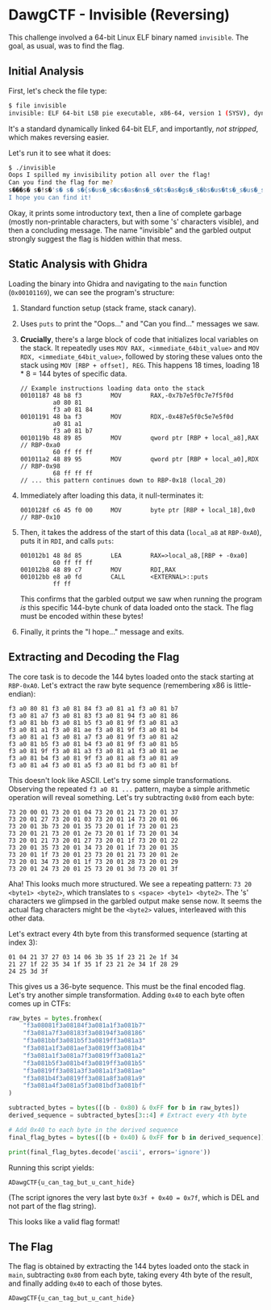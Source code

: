 # DawgCTF - Invisible (Reversing)

This challenge involved a 64-bit Linux ELF binary named `invisible`. The goal, as usual, was to find the flag.

## Initial Analysis

First, let's check the file type:

```bash
$ file invisible
invisible: ELF 64-bit LSB pie executable, x86-64, version 1 (SYSV), dynamically linked, interpreter /lib64/ld-linux-x86-64.so.2, BuildID[sha1]=b4977636d7325a473516893f896d8fc1677af9a9, for GNU/Linux 3.2.0, not stripped
```

It's a standard dynamically linked 64-bit ELF, and importantly, *not stripped*, which makes reversing easier.

Let's run it to see what it does:

```bash
$ ./invisible
Oops I spilled my invisibility potion all over the flag!
Can you find the flag for me?
s���s� s�!s�'s� s� s�{s�us�_s�cs�as�ns�_s�ts�as�gs�_s�bs�us�ts�_s�us�_s�cs�as�ns�ts�_s�hs�is�ds�es�}s�
I hope you can find it!
```

Okay, it prints some introductory text, then a line of complete garbage (mostly non-printable characters, but with some 's' characters visible), and then a concluding message. The name "invisible" and the garbled output strongly suggest the flag is hidden within that mess.

## Static Analysis with Ghidra

Loading the binary into Ghidra and navigating to the `main` function (`0x00101169`), we can see the program's structure:

1.  Standard function setup (stack frame, stack canary).
2.  Uses `puts` to print the "Oops..." and "Can you find..." messages we saw.
3.  **Crucially**, there's a large block of code that initializes local variables on the stack. It repeatedly uses `MOV RAX, <immediate_64bit_value>` and `MOV RDX, <immediate_64bit_value>`, followed by storing these values onto the stack using `MOV [RBP + offset], REG`. This happens 18 times, loading 18 * 8 = 144 bytes of specific data.

    ```assembly
    // Example instructions loading data onto the stack
    00101187 48 b8 f3        MOV        RAX,-0x7b7e5f0c7e7f5f0d
             a0 80 81
             f3 a0 81 84
    00101191 48 ba f3        MOV        RDX,-0x487e5f0c5e7e5f0d
             a0 81 a1
             f3 a0 81 b7
    0010119b 48 89 85        MOV        qword ptr [RBP + local_a8],RAX // RBP-0xa0
             60 ff ff ff
    001011a2 48 89 95        MOV        qword ptr [RBP + local_a0],RDX // RBP-0x98
             68 ff ff ff
    // ... this pattern continues down to RBP-0x18 (local_20)
    ```

4.  Immediately after loading this data, it null-terminates it:
    ```assembly
    0010128f c6 45 f0 00     MOV        byte ptr [RBP + local_18],0x0 // RBP-0x10
    ```
5.  Then, it takes the address of the start of this data (`local_a8` at `RBP-0xA0`), puts it in `RDI`, and calls `puts`:
    ```assembly
    001012b1 48 8d 85        LEA        RAX=>local_a8,[RBP + -0xa0]
             60 ff ff ff
    001012b8 48 89 c7        MOV        RDI,RAX
    001012bb e8 a0 fd        CALL       <EXTERNAL>::puts
             ff ff
    ```
    This confirms that the garbled output we saw when running the program *is* this specific 144-byte chunk of data loaded onto the stack. The flag must be encoded within these bytes!

6.  Finally, it prints the "I hope..." message and exits.

## Extracting and Decoding the Flag

The core task is to decode the 144 bytes loaded onto the stack starting at `RBP-0xA0`. Let's extract the raw byte sequence (remembering x86 is little-endian):

```
f3 a0 80 81 f3 a0 81 84 f3 a0 81 a1 f3 a0 81 b7
f3 a0 81 a7 f3 a0 81 83 f3 a0 81 94 f3 a0 81 86
f3 a0 81 bb f3 a0 81 b5 f3 a0 81 9f f3 a0 81 a3
f3 a0 81 a1 f3 a0 81 ae f3 a0 81 9f f3 a0 81 b4
f3 a0 81 a1 f3 a0 81 a7 f3 a0 81 9f f3 a0 81 a2
f3 a0 81 b5 f3 a0 81 b4 f3 a0 81 9f f3 a0 81 b5
f3 a0 81 9f f3 a0 81 a3 f3 a0 81 a1 f3 a0 81 ae
f3 a0 81 b4 f3 a0 81 9f f3 a0 81 a8 f3 a0 81 a9
f3 a0 81 a4 f3 a0 81 a5 f3 a0 81 bd f3 a0 81 bf
```

This doesn't look like ASCII. Let's try some simple transformations. Observing the repeated `f3 a0 81 ...` pattern, maybe a simple arithmetic operation will reveal something. Let's try subtracting `0x80` from each byte:

```
73 20 00 01 73 20 01 04 73 20 01 21 73 20 01 37
73 20 01 27 73 20 01 03 73 20 01 14 73 20 01 06
73 20 01 3b 73 20 01 35 73 20 01 1f 73 20 01 23
73 20 01 21 73 20 01 2e 73 20 01 1f 73 20 01 34
73 20 01 21 73 20 01 27 73 20 01 1f 73 20 01 22
73 20 01 35 73 20 01 34 73 20 01 1f 73 20 01 35
73 20 01 1f 73 20 01 23 73 20 01 21 73 20 01 2e
73 20 01 34 73 20 01 1f 73 20 01 28 73 20 01 29
73 20 01 24 73 20 01 25 73 20 01 3d 73 20 01 3f
```

Aha! This looks much more structured. We see a repeating pattern: `73 20 <byte1> <byte2>`, which translates to `s <space> <byte1> <byte2>`. The 's' characters we glimpsed in the garbled output make sense now. It seems the actual flag characters might be the `<byte2>` values, interleaved with this other data.

Let's extract every 4th byte from this transformed sequence (starting at index 3):

```
01 04 21 37 27 03 14 06 3b 35 1f 23 21 2e 1f 34
21 27 1f 22 35 34 1f 35 1f 23 21 2e 34 1f 28 29
24 25 3d 3f
```
This gives us a 36-byte sequence. This must be the final encoded flag. Let's try another simple transformation. Adding `0x40` to each byte often comes up in CTFs:

```python
raw_bytes = bytes.fromhex(
    "f3a08081f3a08184f3a081a1f3a081b7"
    "f3a081a7f3a08183f3a08194f3a08186"
    "f3a081bbf3a081b5f3a0819ff3a081a3"
    "f3a081a1f3a081aef3a0819ff3a081b4"
    "f3a081a1f3a081a7f3a0819ff3a081a2"
    "f3a081b5f3a081b4f3a0819ff3a081b5"
    "f3a0819ff3a081a3f3a081a1f3a081ae"
    "f3a081b4f3a0819ff3a081a8f3a081a9"
    "f3a081a4f3a081a5f3a081bdf3a081bf"
)

subtracted_bytes = bytes([(b - 0x80) & 0xFF for b in raw_bytes])
derived_sequence = subtracted_bytes[3::4] # Extract every 4th byte

# Add 0x40 to each byte in the derived sequence
final_flag_bytes = bytes([(b + 0x40) & 0xFF for b in derived_sequence])

print(final_flag_bytes.decode('ascii', errors='ignore'))
```

Running this script yields:

```
ADawgCTF{u_can_tag_but_u_cant_hide}
```

(The script ignores the very last byte `0x3f + 0x40 = 0x7f`, which is DEL and not part of the flag string).

This looks like a valid flag format!

## The Flag

The flag is obtained by extracting the 144 bytes loaded onto the stack in `main`, subtracting `0x80` from each byte, taking every 4th byte of the result, and finally adding `0x40` to each of those bytes.

```
ADawgCTF{u_can_tag_but_u_cant_hide}
```